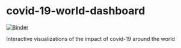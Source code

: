 # covid-19-world-dashboard

[![Binder](https://mybinder.org/badge_logo.svg)](https://mybinder.org/v2/gh/jochym/covid-19-world-dashboard/master?filepath=%2Fvoila%2Frender%2Fcovid_19_dashboard.ipynb)

Interactive visualizations of the impact of covid-19 around the world
